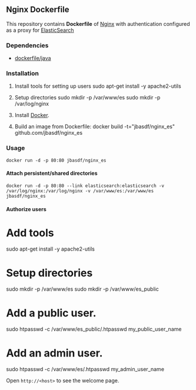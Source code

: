 ## Nginx Dockerfile


This repository contains **Dockerfile** of [Nginx](http://nginx.org/) with authentication
configured as a proxy for [ElasticSearch](http://www.elasticsearch.org/)


### Dependencies

* [dockerfile/java](http://dockerfile.github.io/#/java)


### Installation

1. Install tools for setting up users
  sudo apt-get install -y apache2-utils

2. Setup directories
  sudo mkdir -p /var/www/es
  sudo mkdir -p /var/log/nginx

3. Install [Docker](https://www.docker.io/).

4. Build an image from Dockerfile:
  docker build -t="jbasdf/nginx_es" github.com/jbasdf/nginx_es


### Usage

    docker run -d -p 80:80 jbasdf/nginx_es

#### Attach persistent/shared directories

    docker run -d -p 80:80 --link elasticsearch:elasticsearch -v /var/log/nginx:/var/log/nginx -v /var/www/es:/var/www/es jbasdf/nginx_es

#### Authorize users

  # Add tools
  sudo apt-get install -y apache2-utils

  # Setup directories
  sudo mkdir -p /var/www/es
  sudo mkdir -p /var/www/es_public

  # Add a public user.
  sudo htpasswd -c /var/www/es_public/.htpasswd my_public_user_name

  # Add an admin user.
  sudo htpasswd -c /var/www/es/.htpasswd my_admin_user_name


Open `http://<host>` to see the welcome page.

